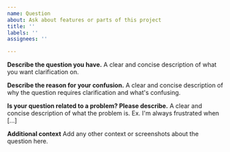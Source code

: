 ```yaml
---
name: Question
about: Ask about features or parts of this project
title: ''
labels: ''
assignees: ''

---
```


**Describe the question you have.**
A clear and concise description of what you want clarification on.

**Describe the reason for your confusion.**
A clear and concise description of why the question requires clarification and what's confusing.

**Is your question related to a problem? Please describe.**
A clear and concise description of what the problem is. Ex. I'm always frustrated when [...]

**Additional context**
Add any other context or screenshots about the question here.